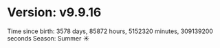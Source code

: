 # Version: v9.9.16
Time since birth: 3578 days, 85872 hours, 5152320 minutes, 309139200 seconds
Season: Summer ☀️
